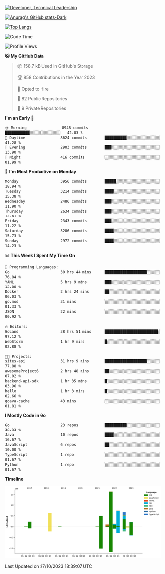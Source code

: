 <div>
  <a href="https://www.linkedin.com/in/arielpineiro/" target="_blank" rel="nofollow noopener noreferrer">
    <img src="https://img.shields.io/badge/-LinkedIn-%230077B5?style=for-the-badge&logo=linkedin&logoColor=white" alt="Developer, Technical Leadership" title="Ariel Piñeiro">
  </a>
</div>

[![Anurag's GitHub stats-Dark](https://github-readme-stats.vercel.app/api?username=arielsrv&show_icons=true&theme=dark#gh-dark-mode-only)](https://github.com/anuraghazra/github-readme-stats#gh-dark-mode-only)

[![Top Langs](https://github-readme-stats.vercel.app/api/top-langs/?username=arielsrv&layout=compact&langs_count=10&theme=dark#gh-dark-mode-only)](https://github.com/anuraghazra/github-readme-stats&theme=dark#gh-dark-mode-only)

<!--START_SECTION:waka-->
![Code Time](http://img.shields.io/badge/Code%20Time-215%20hrs%206%20mins-blue)

![Profile Views](http://img.shields.io/badge/Profile%20Views-1-blue)

**🐱 My GitHub Data** 

> 📦 158.7 kB Used in GitHub's Storage 
 > 
> 🏆 858 Contributions in the Year 2023
 > 
> 💼 Opted to Hire
 > 
> 📜 82 Public Repositories 
 > 
> 🔑 9 Private Repositories 
 > 
**I'm an Early 🐤** 

```text
🌞 Morning                8948 commits        ███████████░░░░░░░░░░░░░░   42.83 % 
🌆 Daytime                8624 commits        ██████████░░░░░░░░░░░░░░░   41.28 % 
🌃 Evening                2903 commits        ███░░░░░░░░░░░░░░░░░░░░░░   13.90 % 
🌙 Night                  416 commits         ░░░░░░░░░░░░░░░░░░░░░░░░░   01.99 % 
```
📅 **I'm Most Productive on Monday** 

```text
Monday                   3956 commits        █████░░░░░░░░░░░░░░░░░░░░   18.94 % 
Tuesday                  3214 commits        ████░░░░░░░░░░░░░░░░░░░░░   15.38 % 
Wednesday                2486 commits        ███░░░░░░░░░░░░░░░░░░░░░░   11.90 % 
Thursday                 2634 commits        ███░░░░░░░░░░░░░░░░░░░░░░   12.61 % 
Friday                   2343 commits        ███░░░░░░░░░░░░░░░░░░░░░░   11.22 % 
Saturday                 3286 commits        ████░░░░░░░░░░░░░░░░░░░░░   15.73 % 
Sunday                   2972 commits        ████░░░░░░░░░░░░░░░░░░░░░   14.23 % 
```


📊 **This Week I Spent My Time On** 

```text
💬 Programming Languages: 
Go                       30 hrs 44 mins      ███████████████████░░░░░░   76.84 % 
YAML                     5 hrs 9 mins        ███░░░░░░░░░░░░░░░░░░░░░░   12.88 % 
Docker                   2 hrs 24 mins       ██░░░░░░░░░░░░░░░░░░░░░░░   06.03 % 
go.mod                   31 mins             ░░░░░░░░░░░░░░░░░░░░░░░░░   01.33 % 
JSON                     22 mins             ░░░░░░░░░░░░░░░░░░░░░░░░░   00.92 % 

🔥 Editors: 
GoLand                   38 hrs 51 mins      ████████████████████████░   97.12 % 
WebStorm                 1 hr 9 mins         █░░░░░░░░░░░░░░░░░░░░░░░░   02.88 % 

🐱‍💻 Projects: 
sites-api                31 hrs 9 mins       ███████████████████░░░░░░   77.88 % 
awesomeProject6          2 hrs 48 mins       ██░░░░░░░░░░░░░░░░░░░░░░░   07.02 % 
backend-api-sdk          1 hr 35 mins        █░░░░░░░░░░░░░░░░░░░░░░░░   03.96 % 
hello                    1 hr 3 mins         █░░░░░░░░░░░░░░░░░░░░░░░░   02.66 % 
goava-cache              43 mins             ░░░░░░░░░░░░░░░░░░░░░░░░░   01.81 % 
```

**I Mostly Code in Go** 

```text
Go                       23 repos            ██████████░░░░░░░░░░░░░░░   38.33 % 
Java                     10 repos            ████░░░░░░░░░░░░░░░░░░░░░   16.67 % 
JavaScript               6 repos             ██░░░░░░░░░░░░░░░░░░░░░░░   10.00 % 
TypeScript               1 repo              ░░░░░░░░░░░░░░░░░░░░░░░░░   01.67 % 
Python                   1 repo              ░░░░░░░░░░░░░░░░░░░░░░░░░   01.67 % 
```



**Timeline**

![Lines of Code chart](https://raw.githubusercontent.com/arielsrv/arielsrv/main/assets/bar_graph.png)


 Last Updated on 27/10/2023 18:39:07 UTC
<!--END_SECTION:waka-->
